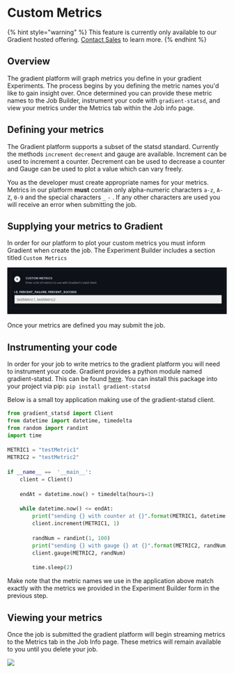 # Custom Metrics

{% hint style="warning" %}
This feature is currently only available to our Gradient hosted offering. [Contact Sales](https://info.paperspace.com/contact-sales) to learn more. 
{% endhint %}

## Overview

The gradient platform will graph metrics you define in your gradient Experiments. The process begins by you defining the metric names you'd like to gain insight over. Once determined you can provide these metric names to the Job Builder, instrument your code with `gradient-statsd`, and view your metrics under the Metrics tab within the Job info page.

## Defining your metrics

The Gradient platform supports a subset of the statsd standard. Currently the methods `increment` `decrement` and gauge are available. Increment can be used to increment a counter. Decrement can be used to decrease a counter and Gauge can be used to plot a value which can vary freely. 

You as the developer must create appropriate names for your metrics. Metrics in our platform **must** contain only alpha-numeric characters `a-z`, `A-Z`, `0-9` and the special characters `_` `-` . If any other characters are used you will receive an error when submitting the job. 

## Supplying your metrics to Gradient

In order for our platform to plot your custom metrics you must inform Gradient when create the job. The Experiment Builder includes a section titled `Custom Metrics`

![](../../../.gitbook/assets/image%20%281%29.png)

Once your metrics are defined you may submit the job.

## Instrumenting your code

In order for your job to write metrics to the gradient platform you will need to instrument your code. Gradient provides a python module named gradient-statsd. This can be found [here](https://pypi.org/project/gradient-statsd/). You can install this package into your project via pip: `pip install gradient-statsd`

Below is a small toy application making use of the gradient-statsd client. 

```python
from gradient_statsd import Client
from datetime import datetime, timedelta
from random import randint
import time

METRIC1 = "testMetric1"
METRIC2 = "testMetric2"

if __name__ ==  '__main__':
    client = Client()

    endAt = datetime.now() + timedelta(hours=1)

    while datetime.now() <= endAt:
        print("sending {} with counter at {}".format(METRIC1, datetime.now().isoformat()))
        client.increment(METRIC1, 1)

        randNum = randint(1, 100)
        print("sending {} with gauge {} at {}".format(METRIC2, randNum, datetime.now().isoformat()))
        client.gauge(METRIC2, randNum)

        time.sleep(2)

```

Make note that the metric names we use in the application above match exactly with the metrics we provided in the Experiment Builder form in the previous step.

## Viewing your metrics

Once the job is submitted the gradient platform will begin streaming metrics to the Metrics tab in the Job Info page.  These metrics will remain available to you until you delete your job. 

![](../../../.gitbook/assets/custom-metrics.jpg)

